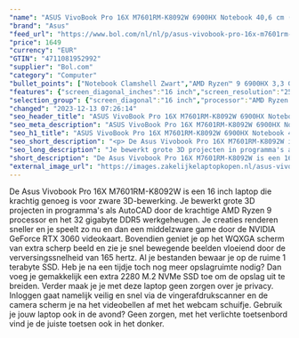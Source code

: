 ```yaml
---
"name": "ASUS VivoBook Pro 16X M7601RM-K8092W 6900HX Notebook 40,6 cm (16\") WQXGA AMD Ryzen™ 9 16 GB LPDDR5-SDRAM 1000 GB SSD NVIDIA GeForce RTX 3060 Wi-Fi 6E (802.11ax) Windows 11 Pro Zwart"
"brand": "Asus"
"feed_url": "https://www.bol.com/nl/nl/p/asus-vivobook-pro-16x-m7601rm-k8092w-6900hx-notebook-40-6-cm-wqxga-amd-ryzen-9-16-gb-lpddr5-sdram-1000-gb-ssd-nvidia-geforce-rtx-3060-wi-fi-6e-windows-11-pro-zwart/9300000128926595"
"price": 1649
"currency": "EUR"
"GTIN": "4711081952992"
"supplier": "Bol.com"
"category": "Computer"
"bullet_points": ["Notebook Clamshell Zwart","AMD Ryzen™ 9 6900HX 3,3 GHz","40,6 cm (16\") WQXGA 2560 x 1600 Pixels LED backlight 16:10","16 GB LPDDR5-SDRAM","1 TB SSD","NVIDIA GeForce RTX 3060 6 GB AMD Radeon Graphics","Wi-Fi 6E (802.11ax) Ethernet LAN 10,100,1000 Mbit/s Bluetooth 5.0","Lithium-Ion (Li-Ion) 90 Wh 240 W","Windows 11 Pro 64-bit"]
"features": {"screen_diagonal_inches":"16 inch","screen_resolution":"2560 x 1600 Pixels","processor_family":"AMD Ryzen™ 9","memory_size":"16 GB","memory_type":"DDR5-SDRAM","total_storage_space":"1 TB","graphics_card":"NVIDIA GeForce RTX 3060","graphics_memory_size":"6 GB","operating_system":"Windows","battery_capacity":"90 Wh","width":"355,4 mm","depth":"248,5 mm","weight":"2,3 kg"}
"selection_group": {"screen_diagonal":"16 inch","processor":"AMD Ryzen 9","changed_price_past_3_days":false,"product_family":"VivoBook"}
"changed": "2023-12-13 07:26:14"
"seo_header_title": "ASUS VivoBook Pro 16X M7601RM-K8092W 6900HX Notebook 40,6 cm (16\") WQXGA AMD Ryzen™ 9 16 GB LPDDR5-SDRAM 1000 GB SSD NVIDIA GeForce RTX 3060 Wi-Fi 6E (802.11ax) Windows 11 Pro Zwart"
"seo_meta_description": "ASUS VivoBook Pro 16X M7601RM-K8092W 6900HX Notebook 40,6 cm (16\") WQXGA AMD Ryzen™ 9 16 GB LPDDR5-SDRAM 1000 GB SSD NVIDIA GeForce RTX 3060 Wi-Fi 6E (802.11ax) Windows 11 Pro Zwart"
"seo_h1_title": "ASUS VivoBook Pro 16X M7601RM-K8092W 6900HX Notebook 40,6 cm (16\") WQXGA AMD Ryzen™ 9 16 GB LPDDR5-SDRAM 1000 GB SSD NVIDIA GeForce RTX 3060 Wi-Fi 6E (802.11ax) Windows 11 Pro Zwart"
"seo_short_description": "<p> De Asus Vivobook Pro 16X M7601RM-K8092W is een 16 inch laptop die krachtig genoeg is voor zware 3D-bewerking."
"seo_long_description": "Je bewerkt grote 3D projecten in programma's als AutoCAD door de krachtige AMD Ryzen 9 processor en het 32 gigabyte DDR5 werkgeheugen. Je creaties renderen sneller en je speelt zo nu en dan een middelzware game door de NVIDIA GeForce RTX 3060 videokaart. Bovendien geniet je op het WQXGA scherm van extra scherp beeld en zie je snel bewegende beelden vloeiend door de verversingssnelheid van 165 hertz. Al je bestanden bewaar je op de ruime 1 terabyte SSD. Heb je na een tijdje toch nog meer opslagruimte nodig? Dan voeg je gemakkelijk een extra 2280 M. 2 NVMe SSD toe om de opslag uit te breiden. Verder maak je je met deze laptop geen zorgen over je privacy. Inloggen gaat namelijk veilig en snel via de vingerafdrukscanner en de camera scherm je na het videobellen af met het webcam schuifje. Gebruik je jouw laptop ook in de avond? Geen zorgen, met het verlichte toetsenbord vind je de juiste toetsen ook in het donker. </p>"
"short_description": "De Asus Vivobook Pro 16X M7601RM-K8092W is een 16 inch laptop die krachtig genoeg is voor zware 3D-bewerking. Je bewerkt grote 3D projecten in programma's als AutoCAD door de krachtige AMD Ryzen 9 processor en het 32 gigabyte DDR5 werkgeheugen. Je creaties renderen sneller en je speelt zo nu en dan een middelzware game door de NVIDIA GeForce RTX 3060 videokaart. Bovendien geniet je op het WQXGA scherm van extra scherp beeld en zie je snel bewegende beelden vloeiend door de verversingssnelheid van 165 hertz. Al je bestanden bewaar je op de ruime 1 terabyte SSD. Heb je na een tijdje toch nog meer opslagruimte nodig? Dan voeg je gemakkelijk een extra 2280 M.2 NVMe SSD toe om de opslag uit te breiden. Verder maak je je met deze laptop geen zorgen over je privacy. Inloggen gaat namelijk veilig en snel via de vingerafdrukscanner en de camera scherm je na het videobellen af met het webcam schuifje. Gebruik je jouw laptop ook in de avond? Geen zorgen, met het verlichte toetsenbord vind je de juiste toetsen ook in het donker."
"external_image_url": "https://images.zakelijkelaptopkopen.nl/asus-vivobook-pro-16x-m7601rm-k8092w-6900hx-notebook-40-6-cm-wqxga-amd-ryzen-9-16-gb-lpddr5-sdram-1000-gb-ssd-nvidia-geforce-rtx-3060-wi-fi-6e-windows-11-pro-zwart.webp"
---
```


<p> De Asus Vivobook Pro 16X M7601RM-K8092W is een 16 inch laptop die krachtig genoeg is voor zware 3D-bewerking. Je bewerkt grote 3D projecten in programma's als AutoCAD door de krachtige AMD Ryzen 9 processor en het 32 gigabyte DDR5 werkgeheugen. Je creaties renderen sneller en je speelt zo nu en dan een middelzware game door de NVIDIA GeForce RTX 3060 videokaart. Bovendien geniet je op het WQXGA scherm van extra scherp beeld en zie je snel bewegende beelden vloeiend door de verversingssnelheid van 165 hertz. Al je bestanden bewaar je op de ruime 1 terabyte SSD. Heb je na een tijdje toch nog meer opslagruimte nodig? Dan voeg je gemakkelijk een extra 2280 M.2 NVMe SSD toe om de opslag uit te breiden. Verder maak je je met deze laptop geen zorgen over je privacy. Inloggen gaat namelijk veilig en snel via de vingerafdrukscanner en de camera scherm je na het videobellen af met het webcam schuifje. Gebruik je jouw laptop ook in de avond? Geen zorgen, met het verlichte toetsenbord vind je de juiste toetsen ook in het donker. </p>